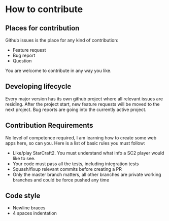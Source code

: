 # How to contribute
## Places for contribution
Github issues is the place for any kind of contribution:
* Feature request
* Bug report
* Question

You are welcome to contribute in any way you like.

## Developing lifecycle
Every major version has its own github project where all relevant issues are residing.
After the project start, new feature requests will be moved to the next project.
Bug reports are going into the currently active project.

## Contribution Requirements
No level of competence required, I am learning how to create some web apps here, so can you.
Here is a list of basic rules you must follow:
* Like/play StarCraft2. You must understand what info a SC2 player would like to see. 
* Your code must pass all the tests, including integration tests
* Squash/fixup relevant commits before creating a PR
* Only the master branch matters, all other branches are private working branches and could be force pushed any time

## Code style
* Newline braces
* 4 spaces indentation
